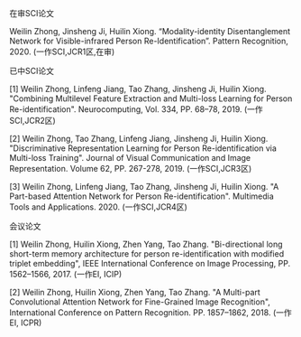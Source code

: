 在审SCI论文

Weilin Zhong, Jinsheng Ji, Huilin Xiong. “Modality-identity Disentanglement Network for Visible-infrared Person Re-Identification”. Pattern Recognition, 2020. (一作SCI,JCR1区,在审)

已中SCI论文

[1] Weilin Zhong, Linfeng Jiang, Tao Zhang, Jinsheng Ji, Huilin Xiong. "Combining Multilevel Feature Extraction and Multi-loss Learning for Person Re-identification". Neurocomputing, Vol. 334, PP. 68–78, 2019. (一作SCI,JCR2区)

[2] Weilin Zhong, Tao Zhang, Linfeng Jiang, Jinsheng Ji, Huilin Xiong. "Discriminative Representation Learning for Person Re-identification via Multi-loss Training". Journal of Visual Communication and Image Representation. Volume 62, PP. 267-278, 2019. (一作SCI,JCR3区)

[3] Weilin Zhong, Linfeng Jiang, Tao Zhang, Jinsheng Ji, Huilin Xiong. "A Part-based Attention Network for Person Re-identification". Multimedia Tools and Applications. 2020. (一作SCI,JCR4区)



会议论文

[1] Weilin Zhong, Huilin Xiong, Zhen Yang, Tao Zhang. "Bi-directional long short-term memory architecture for person re-identification with modified triplet embedding", IEEE International Conference on Image Processing, PP. 1562–1566, 2017. (一作EI, ICIP)

[2] Weilin Zhong, Huilin Xiong, Zhen Yang, Tao Zhang. "A Multi-part Convolutional Attention Network for Fine-Grained Image Recognition", International Conference on Pattern Recognition. PP. 1857–1862, 2018. (一作EI, ICPR)
